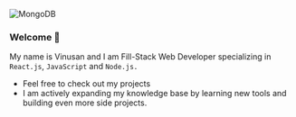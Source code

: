 

![MongoDB](https://img.shields.io/badge/Database-MongoDB-brightgreen)

### Welcome 👋

My name is Vinusan and I am Fill-Stack Web Developer specializing in `React.js`, `JavaScript` and `Node.js.`

- Feel free to check out my projects
- I am actively expanding my knowledge base by learning new tools and building even more side projects.


